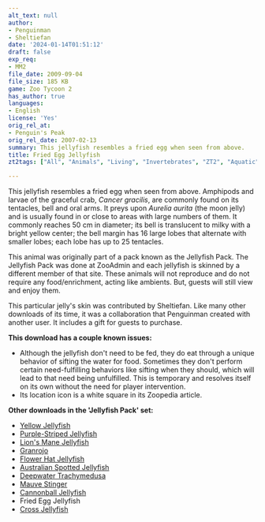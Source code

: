 ```yaml
---
alt_text: null
author:
- Penguinman
- Sheltiefan
date: '2024-01-14T01:51:12'
draft: false
exp_req:
- MM2
file_date: 2009-09-04
file_size: 185 KB
game: Zoo Tycoon 2
has_author: true
languages:
- English
license: 'Yes'
orig_rel_at:
- Penguin's Peak
orig_rel_date: 2007-02-13
summary: This jellyfish resembles a fried egg when seen from above.
title: Fried Egg Jellyfish
zt2tags: ["All", "Animals", "Living", "Invertebrates", "ZT2", "Aquatic", "Jellyfish" ]

---
```

This jellyfish resembles a fried egg when seen from above. Amphipods and larvae of the graceful crab, *Cancer gracilis*, are commonly found on its tentacles, bell and oral arms. It preys upon *Aurelia aurita* (the moon jelly) and is usually found in or close to areas with large numbers of them. It commonly reaches 50 cm in diameter; its bell is translucent to milky with a bright yellow center; the bell margin has 16 large lobes that alternate with smaller lobes; each lobe has up to 25 tentacles.

This animal was originally part of a pack known as the Jellyfish Pack. The Jellyfish Pack was done at ZooAdmin and each jellyfish is skinned by a different member of that site. These animals will not reproduce and do not require any food/enrichment, acting like ambients. But, guests will still view and enjoy them.

This particular jelly's skin was contributed by Sheltiefan. Like many other downloads of its time, it was a collaboration that Penguinman created with another user. It includes a gift for guests to purchase.

**This download has a couple known issues:**
- Although the jellyfish don't need to be fed, they do eat through a unique behavior of sifting the water for food. Sometimes they don't perform certain need-fulfilling behaviors like sifting when they should, which will lead to that need being unfulfilled. This is temporary and resolves itself on its own without the need for player intervention.
- Its location icon is a white square in its Zoopedia article.

**Other downloads in the 'Jellyfish Pack' set:**
- [Yellow Jellyfish](<https://www.zooberry.org/mods/zt2/animals/fictional/yellow-jellyfish/>)
- [Purple-Striped Jellyfish](<https://www.zooberry.org/mods/zt2/animals/living/purple-striped-jellyfish/>)
- [Lion's Mane Jellyfish](<https://www.zooberry.org/mods/zt2/animals/living/lions-mane-jellyfish/>)
- [Granrojo](<https://www.zooberry.org/mods/zt2/animals/living/granrojo/>)
- [Flower Hat Jellyfish](<https://www.zooberry.org/mods/zt2/animals/living/lions-mane-jellyfish/>)
- [Australian Spotted Jellyfish](<https://www.zooberry.org/mods/zt2/animals/living/australian-spotted-jellyfish/>)
- [Deepwater Trachymedusa](<https://www.zooberry.org/mods/zt2/animals/living/deepwater-trachymedusa/>)
- [Mauve Stinger](<https://www.zooberry.org/mods/zt2/animals/living/mauve-stinger/>)
- [Cannonball Jellyfish](<https://www.zooberry.org/mods/zt2/animals/living/cannonball-jellyfish/>)
- Fried Egg Jellyfish
- [Cross Jellyfish](<https://www.zooberry.org/mods/zt2/animals/living/cross-jellyfish/>)